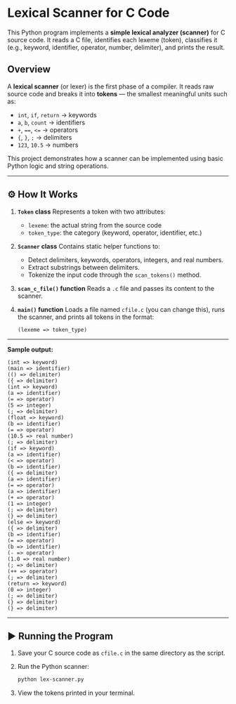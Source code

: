 # Lexical Scanner for C Code

This Python program implements a **simple lexical analyzer (scanner)** for C source code. It reads a C file, identifies each lexeme (token), classifies it (e.g., keyword, identifier, operator, number, delimiter), and prints the result.

## Overview

A **lexical scanner** (or lexer) is the first phase of a compiler.
It reads raw source code and breaks it into **tokens** — the smallest meaningful units such as:

* `int`, `if`, `return` → keywords
* `a`, `b`, `count` → identifiers
* `+`, `==`, `<=` → operators
* `{`, `}`, `;` → delimiters
* `123`, `10.5` → numbers

This project demonstrates how a scanner can be implemented using basic Python logic and string operations.

---

## ⚙️ How It Works

1. **`Token` class**
   Represents a token with two attributes:

   * `lexeme`: the actual string from the source code
   * `token_type`: the category (keyword, operator, identifier, etc.)

2. **`Scanner` class**
   Contains static helper functions to:

   * Detect delimiters, keywords, operators, integers, and real numbers.
   * Extract substrings between delimiters.
   * Tokenize the input code through the `scan_tokens()` method.

3. **`scan_c_file()` function**
   Reads a `.c` file and passes its content to the scanner.

4. **`main()` function**
   Loads a file named `cfile.c` (you can change this), runs the scanner, and prints all tokens in the format:

   ```
   (lexeme => token_type)
   ```

---
**Sample output:**
```
(int => keyword)
(main => identifier)
(() => delimiter)
({ => delimiter)
(int => keyword)
(a => identifier)
(= => operator)
(5 => integer)
(; => delimiter)
(float => keyword)
(b => identifier)
(= => operator)
(10.5 => real number)
(; => delimiter)
(if => keyword)
(a => identifier)
(< => operator)
(b => identifier)
({ => delimiter)
(a => identifier)
(= => operator)
(a => identifier)
(+ => operator)
(1 => integer)
(; => delimiter)
(} => delimiter)
(else => keyword)
({ => delimiter)
(b => identifier)
(= => operator)
(b => identifier)
(- => operator)
(1.0 => real number)
(; => delimiter)
(++ => operator)
(; => delimiter)
(return => keyword)
(0 => integer)
(; => delimiter)
(} => delimiter)
(} => delimiter)
```
---
## ▶️ Running the Program

1. Save your C source code as `cfile.c` in the same directory as the script.
2. Run the Python scanner:

   ```bash
   python lex-scanner.py
   ```
3. View the tokens printed in your terminal.

